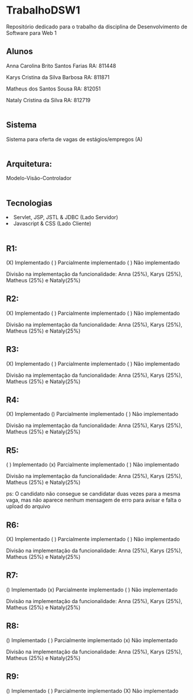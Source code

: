 # TrabalhoDSW1
Repositório dedicado para o trabalho da disciplina de Desenvolvimento de Software para Web 1

<h2>Alunos </h2> 

Anna Carolina Brito Santos Farias RA: 811448 <br />

Karys Cristina da Silva Barbosa  RA: 811871 <br />

Matheus dos Santos Sousa RA: 812051 <br />

Nataly Cristina da Silva RA: 812719 <br /><br />

<h2> Sistema </h2>
Sistema para oferta de vagas de estágios/empregos (A)<br /><br />

<h2> Arquitetura: </h2>
Modelo-Visão-Controlador<br /><br />

<h2> Tecnologias </h2>
<li>Servlet, JSP,  JSTL & JDBC (Lado Servidor)</li>
<li>Javascript & CSS (Lado Cliente)</li><br />

<h2>R1:</h2>

(X) Implementado ( ) Parcialmente implementado ( ) Não implementado <br/>

Divisão na implementação da funcionalidade: Anna (25%), Karys (25%), Matheus (25%) e Nataly(25%) <br/>


<h2>R2:</h2>

(X) Implementado ( ) Parcialmente implementado ( ) Não implementado <br/>

Divisão na implementação da funcionalidade: Anna (25%), Karys (25%), Matheus (25%) e Nataly(25%) <br/>


<h2>R3:</h2>

(X) Implementado ( ) Parcialmente implementado ( ) Não implementado <br/>

Divisão na implementação da funcionalidade: Anna (25%), Karys (25%), Matheus (25%) e Nataly(25%) <br/>


<h2>R4:</h2>

(X) Implementado () Parcialmente implementado ( ) Não implementado <br/>

Divisão na implementação da funcionalidade: Anna (25%), Karys (25%), Matheus (25%) e Nataly(25%) <br/>

<h2>R5:</h2>

( ) Implementado (x) Parcialmente implementado ( ) Não implementado <br/>

Divisão na implementação da funcionalidade: Anna (25%), Karys (25%), Matheus (25%) e Nataly(25%) <br/>

ps: O candidato não consegue se candidatar duas vezes para a mesma vaga, mas não aparece nenhum mensagem de erro para avisar 
e falta o upload do arquivo

<h2>R6:</h2>

(X) Implementado ( ) Parcialmente implementado ( ) Não implementado <br/>

Divisão na implementação da funcionalidade: Anna (25%), Karys (25%), Matheus (25%) e Nataly(25%) <br/>


<h2>R7:</h2>

() Implementado (x) Parcialmente implementado ( ) Não implementado <br/>

Divisão na implementação da funcionalidade: Anna (25%), Karys (25%), Matheus (25%) e Nataly(25%) <br/> 

<h2>R8:</h2>

() Implementado ( ) Parcialmente implementado (x) Não implementado <br/>

Divisão na implementação da funcionalidade: Anna (25%), Karys (25%), Matheus (25%) e Nataly(25%) <br/> 

<h2>R9:</h2>

() Implementado ( ) Parcialmente implementado (X) Não implementado <br/>
